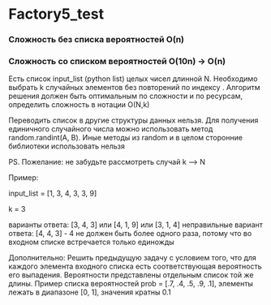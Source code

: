 # Factory5_test
### Сложность без списка вероятностей О(n)
### Сложность со списком вероятностей О(10n) -> O(n)



Есть список input_list (python list) целых чисел длинной N. Необходимо выбрать k случайных элементов без повторений по индексу . Алгоритм решения должен быть оптимальным по сложности и по ресурсам, определить сложность в нотации O(N,k)

Переводить список в другие структуры данных нельзя. Для получения единичного случайного числа можно использовать метод random.randint(A, B). Иные методы из random и в целом сторонние библиотеки использовать нельзя

PS. Пожелание: не забудьте рассмотреть случай k —> N

Пример:

input_list = [1, 3, 4, 3, 3, 9]

k = 3

варианты ответа: [3, 4, 3] или [4, 1, 9] или [3, 1, 4] неправильные вариант ответа: [4, 4, 3] - 4 не должен быть более одного раза, потому что во входном списке встречается только единожды

Дополнительно: Решить предыдущую задачу с условием того, что для каждого элемента входного списка есть соответствующая вероятность его выпадения. Вероятности представлены отдельным список той же длины. Пример списка вероятностей prob = [.7, .4, .5, .9, .1], элементы лежать в диапазоне [0, 1], значения кратны 0.1


